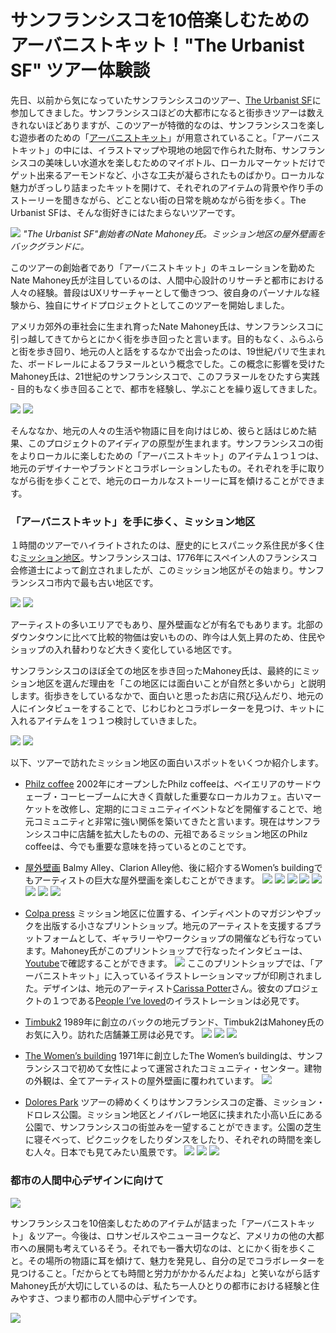 
# サンフランシスコを10倍楽しむためのアーバニストキット！"The Urbanist SF" ツアー体験談

先日、以前から気になっていたサンフランシスコのツアー、[The Urbanist SF](http://www.theurbanistsf.com/)に参加してきました。サンフランシスコほどの大都市になると街歩きツアーは数えきれないほどありますが、このツアーが特徴的なのは、サンフランシスコを楽しむ遊歩者のための「[アーバニストキット](https://squareup.com/market/urbanist-sf/pedestrian-essentials-tote)」が用意されていること。「アーバニストキット」の中には、イラストマップや現地の地図で作られた財布、サンフランシスコの美味しい水道水を楽しむためのマイボトル、ローカルマーケットだけでゲット出来るアーモンドなど、小さな工夫が凝らされたものばかり。ローカルな魅力がぎっしり詰まったキットを開けて、それぞれのアイテムの背景や作り手のストーリーを聞きながら、どことない街の日常を眺めながら街を歩く。The Urbanist SFは、そんな街好きにはたまらないツアーです。

![](theurbanistSF01.jpg)
*"The Urbanist SF"創始者のNate Mahoney氏。ミッション地区の屋外壁画をバックグランドに。*

このツアーの創始者であり「アーバニストキット」のキュレーションを勤めたNate Mahoney氏が注目しているのは、人間中心設計のリサーチと都市における人々の経験。普段はUXリサーチャーとして働きつつ、彼自身のパーソナルな経験から、独自にサイドプロジェクトとしてこのツアーを開始しました。

アメリカ郊外の車社会に生まれ育ったNate Mahoney氏は、サンフランシスコに引っ越してきてからとにかく街を歩き回ったと言います。目的もなく、ふらふらと街を歩き回り、地元の人と話をするなかで出会ったのは、19世紀パリで生まれた、ボードレールによるフラヌールという概念でした。この概念に影響を受けたMahoney氏は、21世紀のサンフランシスコで、このフラヌールをひたすら実践 - 目的もなく歩き回ることで、都市を経験し、学ぶことを繰り返してきました。

![](theurbanistSF03.jpg)
![](theurbanistSF04.jpg)

そんななか、地元の人々の生活や物語に目を向けはじめ、彼らと話はじめた結果、このプロジェクトのアイディアの原型が生まれます。サンフランシスコの街をよりローカルに楽しむための「アーバニストキット」のアイテム１つ１つは、地元のデザイナーやブランドとコラボレーションしたもの。それぞれを手に取りながら街を歩くことで、地元のローカルなストーリーに耳を傾けることができます。

### 「アーバニストキット」を手に歩く、ミッション地区

１時間のツアーでハイライトされたのは、歴史的にヒスパニック系住民が多く住む[ミッション地区](https://en.m.wikipedia.org/wiki/Mission_District,_San_Francisco)。サンフランシスコは、1776年にスペイン人のフランシスコ会修道士によって創立されましたが、このミッション地区がその始まり。サンフランシスコ市内で最も古い地区です。

![](theurbanistSF05.jpg)
![](theurbanistSF06.jpg)

アーティストの多いエリアでもあり、屋外壁画などが有名でもあります。北部のダウンタウンに比べて比較的物価は安いものの、昨今は人気上昇のため、住民やショップの入れ替わりなど大きく変化している地区です。

サンフランシスコのほぼ全ての地区を歩き回ったMahoney氏は、最終的にミッション地区を選んだ理由を「この地区には面白いことが自然と多いから」と説明します。街歩きをしているなかで、面白いと思ったお店に飛び込んだり、地元の人にインタビューをすることで、じわじわとコラボレーターを見つけ、キットに入れるアイテムを１つ１つ検討していきました。

![](theurbanistSF07.jpg)
![](theurbanistSF13.jpg)

以下、ツアーで訪れたミッション地区の面白いスポットをいくつか紹介します。

- [Philz coffee](https://en.m.wikipedia.org/wiki/Philz_Coffee)
2002年にオープンしたPhilz coffeeは、ベイエリアのサードウェーブ・コーヒーブームに大きく貢献した重要なローカルカフェ。古いマーケットを改修し、定期的にコミュニティイベントなどを開催することで、地元コミュニティと非常に強い関係を築いてきたと言います。現在はサンフランシスコ中に店舗を拡大したものの、元祖であるミッション地区のPhilz coffeeは、今でも重要な意味を持っているとのことです。

- [屋外壁画](http://www.sftravel.com/article/guide-san-francisco%E2%80%99s-mission-district-murals)
Balmy Alley、Clarion Alley他、後に紹介するWomen’s buildingでもアーティストの巨大な屋外壁画を楽しむことができます。
![](theurbanistSF08.jpg)
![](theurbanistSF09.jpg)
![](theurbanistSF10.jpg)
![](theurbanistSF11.jpg)
![](theurbanistSF12.jpg)
![](theurbanistSF21.jpg)
![](theurbanistSF22.jpg)
![](theurbanistSF23.jpg)

- [Colpa press](https://www.colpapress.com/pages/about)
ミッション地区に位置する、インディペントのマガジンやブックを出版する小さなプリントショップ。地元のアーティストを支援するプラットフォームとして、ギャラリーやワークショップの開催なども行なっています。Mahoney氏がこのプリントショップで行なったインタビューは、[Youtube](https://youtu.be/wR3PSISQy5o)で確認することができます。
![](theurbanistSF14.jpg)
ここのプリントショップでは、「アーバニストキット」に入っているイラストレーションマップが印刷されました。デザインは、地元のアーティスト[Carissa Potter](https://www.carissapotter.com/)さん。彼女のプロジェクトの１つである[People I’ve loved](https://www.peopleiveloved.com/)のイラストレーションは必見です。

- [Timbuk2](https://en.m.wikipedia.org/wiki/Timbuk2)
1989年に創立のバックの地元ブランド、Timbuk2はMahoney氏のお気に入り。訪れた店舗兼工房は必見です。
![](theurbanistSF15.jpg)
![](theurbanistSF16.jpg)
![](theurbanistSF17.jpg)

- [The Women’s building](https://womensbuilding.org/the-mural/)
1971年に創立したThe Women’s buildingは、サンフランシスコで初めて女性によって運営されたコミュニティ・センター。建物の外観は、全てアーティストの屋外壁画に覆われています。
![](theurbanistSF28.jpg)

- [Dolores Park](https://en.m.wikipedia.org/wiki/Mission_Dolores_Park)
ツアーの締めくくりはサンフランシスコの定番、ミッション・ドロレス公園。ミッション地区とノイバレー地区に挟まれた小高い丘にある公園で、サンフランシスコの街並みを一望することができます。公園の芝生に寝そべって、ピクニックをしたりダンスをしたり、それぞれの時間を楽しむ人々。日本でも見てみたい風景です。
![](theurbanistSF30.jpg)
![](theurbanistSF31.jpg)
![](theurbanistSF32.jpg)

### 都市の人間中心デザインに向けて

![](theurbanistSF19.jpg)

サンフランシスコを10倍楽しむためのアイテムが詰まった「アーバニストキット」＆ツアー。今後は、ロサンゼルスやニューヨークなど、アメリカの他の大都市への展開も考えているそう。それでも一番大切なのは、とにかく街を歩くこと。その場所の物語に耳を傾けて、魅力を発見し、自分の足でコラボレーターを見つけること。「だからとても時間と労力がかかるんだよね」と笑いながら話すMahoney氏が大切にしているのは、私たち一人ひとりの都市における経験と住みやすさ、つまり都市の人間中心デザインです。

![](theurbanistSF02.jpg)
